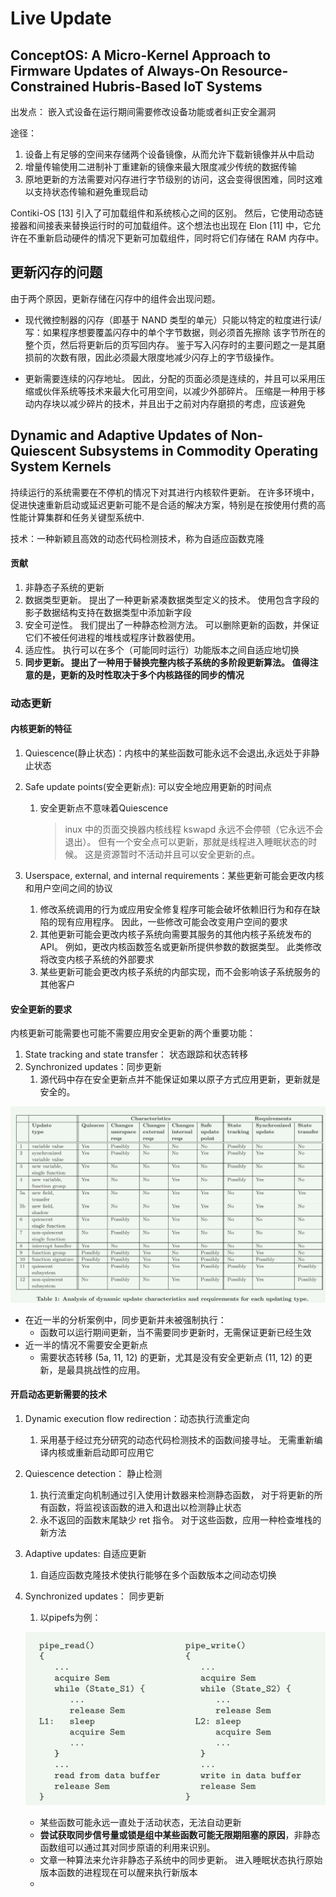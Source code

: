 # Live Update

## ConceptOS: A Micro-Kernel Approach to Firmware Updates of Always-On Resource-Constrained Hubris-Based IoT Systems

出发点： 嵌入式设备在运行期间需要修改设备功能或者纠正安全漏洞

途径：

1. 设备上有足够的空间来存储两个设备镜像，从而允许下载新镜像并从中启动
2. 增量传输使用二进制补丁重建新的镜像来最大限度减少传统的数据传输
3. 原地更新的方法需要对闪存进行字节级别的访问，这会变得很困难，同时这难以支持状态传输和避免重现启动



Contiki-OS [13] 引入了可加载组件和系统核心之间的区别。 然后，它使用动态链接器和间接表来替换运行时的可加载组件。这个想法也出现在 Elon [11] 中，它允许在不重新启动硬件的情况下更新可加载组件，同时将它们存储在 RAM 内存中。

## 更新闪存的问题

由于两个原因，更新存储在闪存中的组件会出现问题。

- 现代微控制器的闪存（即基于 NAND 类型的单元）只能以特定的粒度进行读/写：如果程序想要覆盖闪存中的单个字节数据，则必须首先擦除 该字节所在的整个页，然后将更新后的页写回内存。 鉴于写入闪存时的主要问题之一是其磨损前的次数有限，因此必须最大限度地减少闪存上的字节级操作。

- 更新需要连续的闪存地址。 因此，分配的页面必须是连续的，并且可以采用压缩或伙伴系统等技术来最大化可用空间，以减少外部碎片。 压缩是一种用于移动内存块以减少碎片的技术，并且出于之前对内存磨损的考虑，应该避免

## Dynamic and Adaptive Updates of Non-Quiescent Subsystems in Commodity Operating System Kernels

持续运行的系统需要在不停机的情况下对其进行内核软件更新。 在许多环境中，促进快速重新启动或延迟更新可能不是合适的解决方案，特别是在按使用付费的高性能计算集群和任务关键型系统中.



技术：一种新颖且高效的动态代码检测技术，称为自适应函数克隆



#### 贡献

1. 非静态子系统的更新
2. 数据类型更新。 提出了一种更新紧凑数据类型定义的技术。 使用包含字段的影子数据结构支持在数据类型中添加新字段
3. 安全可逆性。 我们提出了一种静态检测方法。 可以删除更新的函数，并保证它们不被任何进程的堆栈或程序计数器使用。
4. 适应性。 执行可以在多个（可能同时运行）功能版本之间自适应地切换
5. **同步更新。 提出了一种用于替换完整内核子系统的多阶段更新算法。 值得注意的是，更新的及时性取决于多个内核路径的同步的情况**



### 动态更新

#### 内核更新的特征

1. Quiescence(静止状态)：内核中的某些函数可能永远不会退出,永远处于非静止状态

2. Safe update points(安全更新点):  可以安全地应用更新的时间点

   1. 安全更新点不意味着Quiescence

      > inux 中的页面交换器内核线程 kswapd 永远不会停顿（它永远不会退出）。 但有一个安全点可以更新，那就是线程进入睡眠状态的时候。 这是资源暂时不活动并且可以安全更新的点。

3. Userspace, external, and internal requirements：某些更新可能会更改内核和用户空间之间的协议
   1. 修改系统调用的行为或应用安全修复程序可能会破坏依赖旧行为和存在缺陷的现有应用程序。 因此，一些修改可能会改变用户空间的要求
   2. 其他更新可能会更改内核子系统向需要其服务的其他内核子系统发布的 API。 例如，更改内核函数签名或更新所提供参数的数据类型。 此类修改将改变内核子系统的外部要求
   3. 某些更新可能会更改内核子系统的内部实现，而不会影响该子系统服务的其他客户

#### 安全更新的要求

内核更新可能需要也可能不需要应用安全更新的两个重要功能：

1. State tracking and state transfer： 状态跟踪和状态转移
2. Synchronized updates：同步更新
   1. 源代码中存在安全更新点并不能保证如果以原子方式应用更新，更新就是安全的。





![image-20240610214726639](./assert/image-20240610214726639.png)

- 在近一半的分析案例中，同步更新并未被强制执行：
  - 函数可以运行期间更新，当不需要同步更新时，无需保证更新已经生效
- 近一半的情况不需要安全更新点
  - 需要状态转移 (5a, 11, 12) 的更新，尤其是没有安全更新点 (11, 12) 的更新，是最具挑战性的应用。



#### 开启动态更新需要的技术

1. Dynamic execution flow redirection：动态执行流重定向

   1. 采用基于经过充分研究的动态代码检测技术的函数间接寻址。 无需重新编译内核或重新启动即可应用它

2. Quiescence detection： 静止检测

   1. 执行流重定向机制通过引入使用计数器来检测静态函数， 对于将更新的所有函数，将监视该函数的进入和退出以检测静止状态
   2. 永不返回的函数末尾缺少 ret 指令。 对于这些函数，应用一种检查堆栈的新方法

3. Adaptive updates: 自适应更新

   1. 自适应函数克隆技术使执行能够在多个函数版本之间动态切换

4. Synchronized updates： 同步更新

   1. 以pipefs为例：

   ![image-20240610220347654](./assert/image-20240610220347654.png)

   - 某些函数可能永远一直处于活动状态，无法自动更新
   - **尝试获取同步信号量或锁是组中某些函数可能无限期阻塞的原因**，非静态函数组可以通过其对同步原语的利用来识别。
   - 文章一种算法来允许非静态子系统中的同步更新。 进入睡眠状态执行原始版本函数的进程现在可以醒来执行新版本
   - 